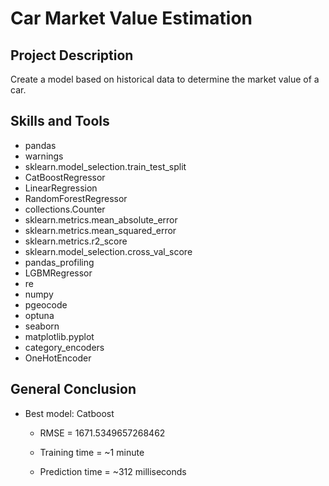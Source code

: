# Car Market Value Estimation

## Project Description
Create a model based on historical data to determine the market value of a car.

## Skills and Tools
* pandas
* warnings
* sklearn.model_selection.train_test_split
* CatBoostRegressor
* LinearRegression
* RandomForestRegressor
* collections.Counter
* sklearn.metrics.mean_absolute_error
* sklearn.metrics.mean_squared_error
* sklearn.metrics.r2_score
* sklearn.model_selection.cross_val_score
* pandas_profiling
* LGBMRegressor
* re
* numpy
* pgeocode
* optuna
* seaborn
* matplotlib.pyplot
* category_encoders
* OneHotEncoder

## General Conclusion

* Best model: Catboost

  * RMSE = 1671.5349657268462

  * Training time = ~1 minute

  * Prediction time = ~312 milliseconds







<!--

# Описание проекта "Определение_рыночной_стоимости_автомобиля":

* Я работаю над интересным проектом - разработкой модели для сервиса по продаже автомобилей с пробегом "Не бит, не крашен". Наша цель - создать удобное приложение, которое поможет пользователям узнать рыночную стоимость их автомобилей.

* Мы хотим построить модель, которая будет способна предсказывать рыночную стоимость автомобилей на основе их технических характеристик, комплектации и цен схожих автомобилей. Это позволит нашим клиентам получить честную оценку своего авто перед продажей или обменом.

# Критерии успеха:

* Качество предсказаний - модель должна точно определять стоимость автомобилей, чтобы клиенты могли быть уверены в полученной информации.
* Время обучения модели - важный аспект, и нам необходимо разработать модель, которая обучается быстро, чтобы оперативно обновлять данные и улучшать предсказания.
* Время предсказания модели - также критично, ведь нашим пользователям нужны быстрые результаты.

# Описание данных:

## Признаки

* DateCrawled — дата скачивания анкеты из базы
* VehicleType — тип автомобильного кузова
* RegistrationYear — год регистрации автомобиля
* Gearbox — тип коробки передач
* Power — мощность (л. с.)
* Model — модель автомобиля
* Kilometer — пробег (км)
* RegistrationMonth — месяц регистрации автомобиля
* FuelType — тип топлива
* Brand — марка автомобиля
* Repaired — была машина в ремонте или нет
* DateCreated — дата создания анкеты
* NumberOfPictures — количество фотографий автомобиля
* PostalCode — почтовый индекс владельца анкеты (пользователя)
* LastSeen — дата последней активности пользователя

## Целевой признак

* Price — цена (евро)
